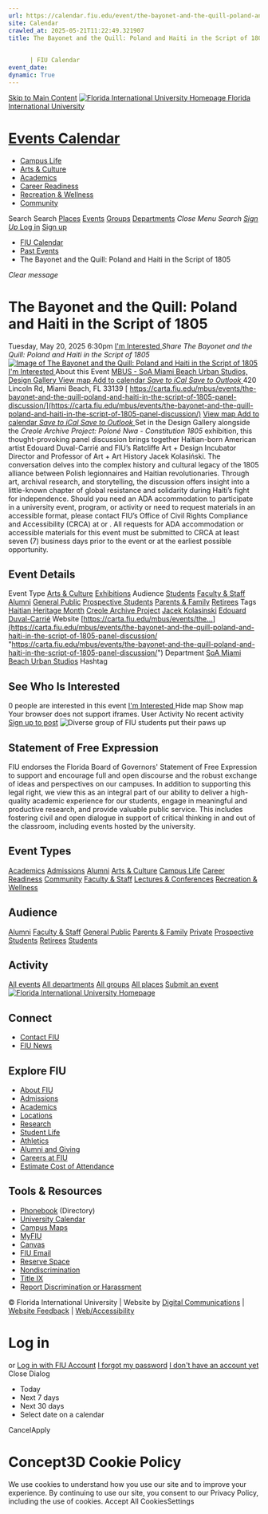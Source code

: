 ```yaml
---
url: https://calendar.fiu.edu/event/the-bayonet-and-the-quill-poland-and-haiti-in-the-script-of-1805
site: Calendar
crawled_at: 2025-05-21T11:22:49.321907
title: The Bayonet and the Quill: Poland and Haiti in the Script of 1805
    
    
      | FIU Calendar
event_date: 
dynamic: True
---
```


[Skip to Main Content](https://calendar.fiu.edu/event/the-bayonet-and-the-quill-poland-and-haiti-in-the-script-of-1805#main-content)
[![Florida International University Homepage](https://digicdn.fiu.edu/core/_assets/images/logo-top.png) Florida International University](https://www.fiu.edu)
# [Events Calendar ](https://calendar.fiu.edu/)
  * [Campus Life](https://calendar.fiu.edu/calendar?event_types%5B%5D=127595)
  * [Arts & Culture](https://calendar.fiu.edu/calendar?event_types%5B%5D=127590)
  * [Academics](https://calendar.fiu.edu/calendar?event_types%5B%5D=127582)
  * [Career Readiness](https://calendar.fiu.edu/calendar?event_types%5B%5D=127584)
  * [Recreation & Wellness](https://calendar.fiu.edu/calendar?event_types%5B%5D=127603)
  * [Community](https://calendar.fiu.edu/calendar?event_types%5B%5D=127601)


Search Search
[Places](https://calendar.fiu.edu/search/places) [Events](https://calendar.fiu.edu/calendar) [Groups](https://calendar.fiu.edu/search/groups) [Departments](https://calendar.fiu.edu/search/departments)
_Close Menu_
_Search_ [ _Sign Up_ ](https://calendar.fiu.edu/signup)
[Log in](https://calendar.fiu.edu/auth/shib_login?previous_url=https%3A%2F%2Fcalendar.fiu.edu%2Fevent%2Fthe-bayonet-and-the-quill-poland-and-haiti-in-the-script-of-1805) [Sign up](https://calendar.fiu.edu/signup)
  * [FIU Calendar](https://calendar.fiu.edu/)
  * [Past Events](https://calendar.fiu.edu/calendar/day/2025/5/20)
  * The Bayonet and the Quill: Poland and Haiti in the Script of 1805


_Clear message_
# The Bayonet and the Quill: Poland and Haiti in the Script of 1805
Tuesday, May 20, 2025 6:30pm 
[ I'm Interested ](https://calendar.fiu.edu/event/49613903090044/confirm?return=https%3A%2F%2Fcalendar.fiu.edu%2Fevent%2Fthe-bayonet-and-the-quill-poland-and-haiti-in-the-script-of-1805)
_Share The Bayonet and the Quill: Poland and Haiti in the Script of 1805_
[ ![Image of The Bayonet and the Quill: Poland and Haiti in the Script of 1805](https://localist-images.azureedge.net/photos/49613960711528/card/690c0e325de5c62f47957a1c06fcdb25f3dd804c.jpg) ](https://calendar.fiu.edu/photo/49613960711528)
[ I'm Interested ](https://calendar.fiu.edu/event/49613903090044/confirm?return=https%3A%2F%2Fcalendar.fiu.edu%2Fevent%2Fthe-bayonet-and-the-quill-poland-and-haiti-in-the-script-of-1805)
About this Event
[ MBUS - SoA Miami Beach Urban Studios, Design Gallery ](https://calendar.fiu.edu/miami_beach_urban_studios_364) [View map ](https://calendar.fiu.edu/event/the-bayonet-and-the-quill-poland-and-haiti-in-the-script-of-1805#about_map)
[Add to calendar ](https://calendar.fiu.edu/event/the-bayonet-and-the-quill-poland-and-haiti-in-the-script-of-1805)
[ _Save to iCal_ ](https://calendar.fiu.edu/event/the-bayonet-and-the-quill-poland-and-haiti-in-the-script-of-1805.ics "Save to iCal") [ _Save to Outlook_ ](https://calendar.fiu.edu/event/the-bayonet-and-the-quill-poland-and-haiti-in-the-script-of-1805.ics "Save to Outlook")
420 Lincoln Rd, Miami Beach, FL 33139
[ https://carta.fiu.edu/mbus/events/the-bayonet-and-the-quill-poland-and-haiti-in-the-script-of-1805-panel-discussion/](https://carta.fiu.edu/mbus/events/the-bayonet-and-the-quill-poland-and-haiti-in-the-script-of-1805-panel-discussion/)
[View map ](https://calendar.fiu.edu/event/the-bayonet-and-the-quill-poland-and-haiti-in-the-script-of-1805#about_map)
[Add to calendar ](https://calendar.fiu.edu/event/the-bayonet-and-the-quill-poland-and-haiti-in-the-script-of-1805)
[ _Save to iCal_ ](https://calendar.fiu.edu/event/the-bayonet-and-the-quill-poland-and-haiti-in-the-script-of-1805.ics "Save to iCal") [ _Save to Outlook_ ](https://calendar.fiu.edu/event/the-bayonet-and-the-quill-poland-and-haiti-in-the-script-of-1805.ics "Save to Outlook")
Set in the Design Gallery alongside the _Creole Archive Project: Poloné Nwa - Constitution 1805_ exhibition, this thought-provoking panel discussion brings together Haitian-born American artist Edouard Duval-Carrié and FIU’s Ratcliffe Art + Design Incubator Director and Professor of Art + Art History Jacek Kolasiński. The conversation delves into the complex history and cultural legacy of the 1805 alliance between Polish legionnaires and Haitian revolutionaries. Through art, archival research, and storytelling, the discussion offers insight into a little-known chapter of global resistance and solidarity during Haiti’s fight for independence.
Should you need an ADA accommodation to participate in a university event, program, or activity or need to request materials in an accessible format, please contact FIU’s Office of Civil Rights Compliance and Accessibility (CRCA) at or . All requests for ADA accommodation or accessible materials for this event must be submitted to CRCA at least seven (7) business days prior to the event or at the earliest possible opportunity. 
## Event Details
Event Type
[Arts & Culture](https://calendar.fiu.edu/search/events?event_types%5B%5D=127590) [Exhibitions](https://calendar.fiu.edu/search/events?event_types%5B%5D=127591)
Audience
[Students](https://calendar.fiu.edu/search/events?event_types%5B%5D=121719) [Faculty & Staff](https://calendar.fiu.edu/search/events?event_types%5B%5D=121720) [Alumni](https://calendar.fiu.edu/search/events?event_types%5B%5D=121721) [General Public](https://calendar.fiu.edu/search/events?event_types%5B%5D=121722) [Prospective Students](https://calendar.fiu.edu/search/events?event_types%5B%5D=121723) [Parents & Family](https://calendar.fiu.edu/search/events?event_types%5B%5D=36918157286658) [Retirees](https://calendar.fiu.edu/search/events?event_types%5B%5D=37290279036119)
Tags
[Haitian Heritage Month](https://calendar.fiu.edu/search/events?event_types%5B%5D=49547098244590) [Creole Archive Project](https://calendar.fiu.edu/search/events?event_types%5B%5D=49613903138185) [Jacek Kolasinski](https://calendar.fiu.edu/search/events?event_types%5B%5D=49613903139210) [Edouard Duval-Carrié](https://calendar.fiu.edu/search/events?event_types%5B%5D=49613903140235)
Website
[https://carta.fiu.edu/mbus/events/the...](https://carta.fiu.edu/mbus/events/the-bayonet-and-the-quill-poland-and-haiti-in-the-script-of-1805-panel-discussion/ "https://carta.fiu.edu/mbus/events/the-bayonet-and-the-quill-poland-and-haiti-in-the-script-of-1805-panel-discussion/")
Department
[SoA Miami Beach Urban Studios](https://calendar.fiu.edu/department/soa_miami_beach_urban_studios)
Hashtag
##  See Who Is Interested 
0 people  are interested in this event
[ I'm Interested ](https://calendar.fiu.edu/event/49613903090044/confirm?return=https%3A%2F%2Fcalendar.fiu.edu%2Fevent%2Fthe-bayonet-and-the-quill-poland-and-haiti-in-the-script-of-1805)
Hide map Show map
Your browser does not support iframes.
User Activity
No recent activity
[Sign up to post](https://calendar.fiu.edu/auth/shib_login?previous_url=https%3A%2F%2Fcalendar.fiu.edu%2Fevent%2Fthe-bayonet-and-the-quill-poland-and-haiti-in-the-script-of-1805)
![Diverse group of FIU students put their paws up](https://www.fiu.edu/_assets/images/thumbnail-students-paw.jpg)
## Statement of Free Expression
FIU endorses the Florida Board of Governors' Statement of Free Expression to support and encourage full and open discourse and the robust exchange of ideas and perspectives on our campuses. In addition to supporting this legal right, we view this as an integral part of our ability to deliver a high-quality academic experience for our students, engage in meaningful and productive research, and provide valuable public service. This includes fostering civil and open dialogue in support of critical thinking in and out of the classroom, including events hosted by the university.
## Event Types
[Academics](https://calendar.fiu.edu/calendar?event_types%5B%5D=127582)
[Admissions](https://calendar.fiu.edu/calendar?event_types%5B%5D=127583)
[Alumni](https://calendar.fiu.edu/calendar?event_types%5B%5D=127589)
[Arts & Culture](https://calendar.fiu.edu/calendar?event_types%5B%5D=127590)
[Campus Life](https://calendar.fiu.edu/calendar?event_types%5B%5D=127595)
[Career Readiness](https://calendar.fiu.edu/calendar?event_types%5B%5D=127584)
[Community](https://calendar.fiu.edu/calendar?event_types%5B%5D=127601)
[Faculty & Staff](https://calendar.fiu.edu/calendar?event_types%5B%5D=127602)
[Lectures & Conferences](https://calendar.fiu.edu/calendar?event_types%5B%5D=127587)
[Recreation & Wellness](https://calendar.fiu.edu/calendar?event_types%5B%5D=127603)
## Audience
[Alumni](https://calendar.fiu.edu/calendar?event_types%5B%5D=121721)
[Faculty & Staff](https://calendar.fiu.edu/calendar?event_types%5B%5D=121720)
[General Public](https://calendar.fiu.edu/calendar?event_types%5B%5D=121722)
[Parents & Family](https://calendar.fiu.edu/calendar?event_types%5B%5D=36918157286658)
[Private](https://calendar.fiu.edu/calendar?event_types%5B%5D=129753)
[Prospective Students](https://calendar.fiu.edu/calendar?event_types%5B%5D=121723)
[Retirees](https://calendar.fiu.edu/calendar?event_types%5B%5D=37290279036119)
[Students](https://calendar.fiu.edu/calendar?event_types%5B%5D=121719)
## Activity
[All events](https://calendar.fiu.edu/search?what=events)
[All departments](https://calendar.fiu.edu/search/departments)
[All groups](https://calendar.fiu.edu/search?what=groups)
[All places](https://calendar.fiu.edu/search?what=places)
[Submit an event](https://calendar.fiu.edu/admin/events/new/basic-information)
[ ![Florida International University Homepage](https://digicdn.fiu.edu/core/_assets/images/footer-logo.svg) ](https://www.fiu.edu/)
## Connect
  * [Contact FIU](https://www.fiu.edu/about/contact-us/index.html)
  * [FIU News](https://news.fiu.edu/)


## Explore FIU
  * [About FIU](https://www.fiu.edu/about/index.html)
  * [Admissions](https://www.fiu.edu/admissions/index.html)
  * [Academics](https://www.fiu.edu/academics/index.html)
  * [Locations](https://www.fiu.edu/locations/index.html)
  * [Research](https://www.fiu.edu/research/index.html)
  * [Student Life](https://www.fiu.edu/student-life/index.html)
  * [Athletics](https://www.fiu.edu/athletics/index.html)
  * [Alumni and Giving](https://www.fiu.edu/alumni-and-giving/index.html)
  * [Careers at FIU](https://hr.fiu.edu/careers/)
  * [Estimate Cost of Attendance](https://onestop.fiu.edu/finances/estimate-your-costs/)


## Tools & Resources
  * [Phonebook](https://phonebook.fiu.edu) (Directory)
  * [University Calendar](https://calendar.fiu.edu/)
  * [Campus Maps](https://campusmaps.fiu.edu/)
  * [MyFIU](https://my.fiu.edu/)
  * [Canvas](https://canvas.fiu.edu)
  * [FIU Email](http://mail.fiu.edu/)
  * [Reserve Space](https://reservespace.fiu.edu/make-reservation/)
  * [Nondiscrimination](https://ace.fiu.edu/civil-rights-and-accessibility/harassment-and-discrimination/)
  * [Title IX](https://ace.fiu.edu/title-ix/)
  * [Report Discrimination or Harassment](https://report.fiu.edu/)


© Florida International University  | Website by [Digital Communications](https://stratcomm.fiu.edu/digital-print/websites/) | [Website Feedback](https://webforms.fiu.edu/view.php?id=370774&element_5=https://calendar.fiu.edu/https://calendar.fiu.edu/) | [Web/Accessibility](https://accessibility.fiu.edu/)
# Log in
or
[Log in with FIU Account](https://calendar.fiu.edu/auth/shib_login?previous_url=https%3A%2F%2Fcalendar.fiu.edu%2Fevent%2Fthe-bayonet-and-the-quill-poland-and-haiti-in-the-script-of-1805)
[I forgot my password](https://calendar.fiu.edu/auth/forgot) [I don't have an account yet](https://calendar.fiu.edu/signup)
Close Dialog
  * Today
  * Next 7 days
  * Next 30 days
  * Select date on a calendar


CancelApply
# Concept3D Cookie Policy
We use cookies to understand how you use our site and to improve your experience. By continuing to use our site, you consent to our Privacy Policy, including the use of cookies. 
Accept All CookiesSettings
